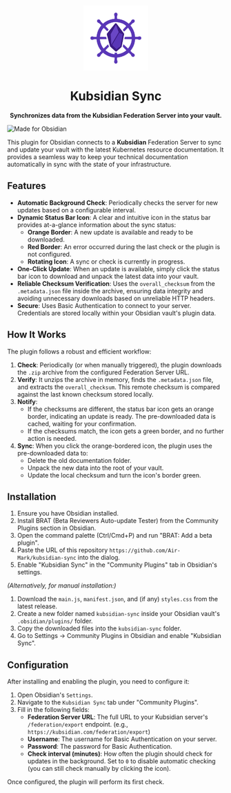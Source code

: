 <div align="center">
  <img src="logo.svg" alt="Kubsidian Sync" width="150"/>
  <h1>Kubsidian Sync</h1>
  <p><strong>Synchronizes data from the Kubsidian Federation Server into your vault.</strong></p>
</div>

![Made for Obsidian](https://img.shields.io/badge/Made%20for-Obsidian-blueviolet?style=for-the-badge)

This plugin for Obsidian connects to a **Kubsidian** Federation Server to sync and update your vault with the latest Kubernetes resource documentation. It provides a seamless way to keep your technical documentation automatically in sync with the state of your infrastructure.

## Features

-   **Automatic Background Check**: Periodically checks the server for new updates based on a configurable interval.
-   **Dynamic Status Bar Icon**: A clear and intuitive icon in the status bar provides at-a-glance information about the sync status:
    -   **Orange Border**: A new update is available and ready to be downloaded.
    -   **Red Border**: An error occurred during the last check or the plugin is not configured.
    -   **Rotating Icon**: A sync or check is currently in progress.
-   **One-Click Update**: When an update is available, simply click the status bar icon to download and unpack the latest data into your vault.
-   **Reliable Checksum Verification**: Uses the `overall_checksum` from the `.metadata.json` file inside the archive, ensuring data integrity and avoiding unnecessary downloads based on unreliable HTTP headers.
-   **Secure**: Uses Basic Authentication to connect to your server. Credentials are stored locally within your Obsidian vault's plugin data.

## How It Works

The plugin follows a robust and efficient workflow:

1.  **Check**: Periodically (or when manually triggered), the plugin downloads the `.zip` archive from the configured Federation Server URL.
2.  **Verify**: It unzips the archive in memory, finds the `.metadata.json` file, and extracts the `overall_checksum`. This remote checksum is compared against the last known checksum stored locally.
3.  **Notify**:
    -   If the checksums are different, the status bar icon gets an orange border, indicating an update is ready. The pre-downloaded data is cached, waiting for your confirmation.
    -   If the checksums match, the icon gets a green border, and no further action is needed.
4.  **Sync**: When you click the orange-bordered icon, the plugin uses the pre-downloaded data to:
    -   Delete the old documentation folder.
    -   Unpack the new data into the root of your vault.
    -   Update the local checksum and turn the icon's border green.

## Installation

1.  Ensure you have Obsidian installed.
2.  Install BRAT (Beta Reviewers Auto-update Tester) from the Community Plugins section in Obsidian.
3.  Open the command palette (Ctrl/Cmd+P) and run "BRAT: Add a beta plugin".
4.  Paste the URL of this repository `https://github.com/Air-Mark/kubsidian-sync` into the dialog.
5.  Enable "Kubsidian Sync" in the "Community Plugins" tab in Obsidian's settings.

*(Alternatively, for manual installation:)*
1.  Download the `main.js`, `manifest.json`, and (if any) `styles.css` from the latest release.
2.  Create a new folder named `kubsidian-sync` inside your Obsidian vault's `.obsidian/plugins/` folder.
3.  Copy the downloaded files into the `kubsidian-sync` folder.
4.  Go to Settings -> Community Plugins in Obsidian and enable "Kubsidian Sync".

## Configuration

After installing and enabling the plugin, you need to configure it:

1.  Open Obsidian's `Settings`.
2.  Navigate to the `Kubsidian Sync` tab under "Community Plugins".
3.  Fill in the following fields:
    -   **Federation Server URL**: The full URL to your Kubsidian server's `/federation/export` endpoint. (e.g., `https://kubsidian.com/federation/export`)
    -   **Username**: The username for Basic Authentication on your server.
    -   **Password**: The password for Basic Authentication.
    -   **Check interval (minutes)**: How often the plugin should check for updates in the background. Set to `0` to disable automatic checking (you can still check manually by clicking the icon).

Once configured, the plugin will perform its first check.
